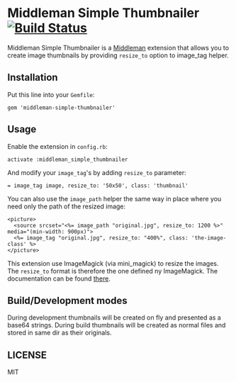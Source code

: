 Middleman Simple Thumbnailer [![Build Status](https://travis-ci.org/kubenstein/middleman-simple-thumbnailer.png?branch=master)](https://travis-ci.org/kubenstein/middleman-simple-thumbnailer)
=============

Middleman Simple Thumbnailer is a [Middleman](http://middlemanapp.com/) extension that allows you to create image thumbnails by providing `resize_to` option to image_tag helper.


Installation
-------
Put this line into your `Gemfile`:
```
gem 'middleman-simple-thumbnailer'
```

Usage
-----
Enable the extension in `config.rb`:
```
activate :middleman_simple_thumbnailer
```

And modify your `image_tag`'s by adding `resize_to` parameter:
```
= image_tag image, resize_to: '50x50', class: 'thumbnail'
```

You can also use the `image_path` helper the same way in place where you need only the path of the resized image:
```
<picture>
  <source srcset="<%= image_path "original.jpg", resize_to: 1200 %>" media="(min-width: 900px)">
  <%= image_tag "original.jpg", resize_to: "400%", class: 'the-image-class' %>
</picture>
``` 

This extension use ImageMagick (via mini_magick) to resize the images.
The `resize_to` format is therefore the one defined ny ImageMagick. The documentation can be found [there](http://www.imagemagick.org/script/command-line-processing.php#geometry).

Build/Development modes
-----
  During development thumbnails will be created on fly and presented as a base64 strings.
  During build thumbnails will be created as normal files and stored in same dir as their originals.

LICENSE
-----
MIT